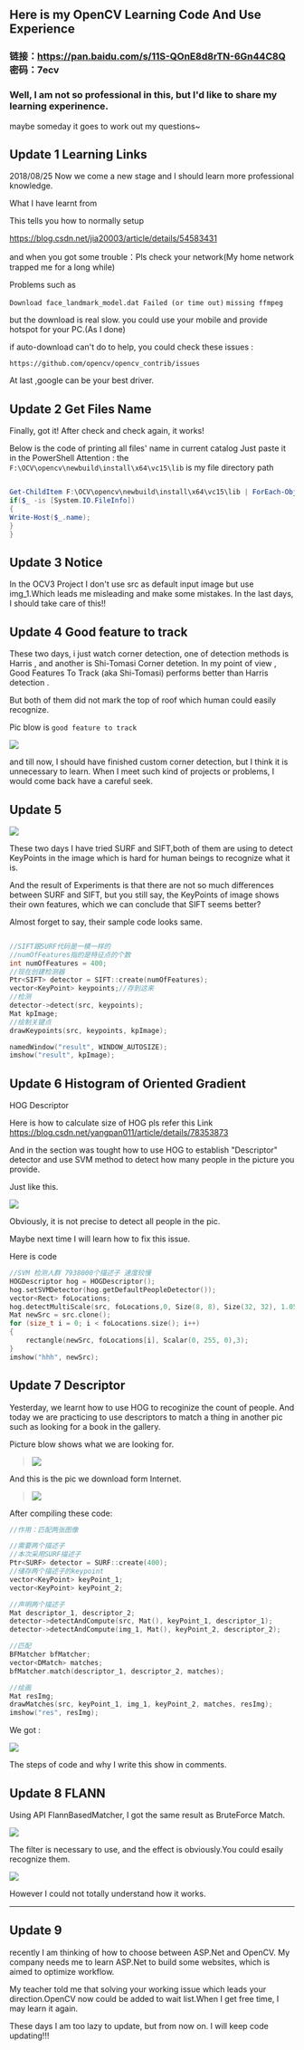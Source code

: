 ## Here is my OpenCV Learning Code And Use Experience

### 链接：https://pan.baidu.com/s/11S-QOnE8d8rTN-6Gn44C8Q 密码：7ecv

###  Well, I am not so professional in this, but I'd like to share my learning experinence.

maybe someday it goes to work out my questions~

## Update 1 Learning Links

2018/08/25 Now we come a new stage and I should learn more professional knowledge.

What I have learnt from

This tells you how to normally setup 

https://blog.csdn.net/jia20003/article/details/54583431

and when you got some trouble：Pls check your network(My home network trapped me for a long while)

Problems such as

` Download face_landmark_model.dat Failed (or time out) `
` missing ffmpeg `

but the download is real slow.
you could use your mobile and provide hotspot for your PC.(As I done)

if auto-download can't do to help, you could check these issues :

` https://github.com/opencv/opencv_contrib/issues `

At last ,google can be your best driver.

## Update 2 Get Files Name

 Finally, got it! After check and check again, it works! 

Below is the code of printing all files' name in current catalog
Just paste it in the PowerShell
Attention : the ` F:\OCV\opencv\newbuild\install\x64\vc15\lib ` is my file directory path

 ``` PowerShell
 
Get-ChildItem F:\OCV\opencv\newbuild\install\x64\vc15\lib | ForEach-Object -Process{
if($_ -is [System.IO.FileInfo])
{
Write-Host($_.name);
}
}

 ```


 ##  Update 3 Notice
 
 In the OCV3 Project I don't use src as default input image but use img_1.Which leads me misleading and make some mistakes. In the last days, I should take care of this!!
 

 ## Update 4 Good feature to track

 These two days, i just watch corner detection, one of detection methods is Harris , and another is Shi-Tomasi Corner detetion. In my point of view , Good Features To Track (aka Shi-Tomasi) performs better than Harris detection .

But both of them did not mark the top of roof which human could easily recognize.

Pic blow is ` good feature to track ` 

![](picsSource/goodF2Track.png)


and till now, I should have finished custom corner detection, but I think it is unnecessary to learn. When I meet such kind of projects or problems, I would come back have a careful seek.


## Update 5

![](picsSource/SIFT.png)

These two days I have tried SURF and SIFT,both of them are using to detect KeyPoints in the image which is hard for human beings to recognize what it is.

And the result of Experiments is that there are not so much differences between SURF and SIFT, but you still say, the KeyPoints of image shows their own features, which we can conclude that SIFT seems better?

Almost forget to say, their sample code looks same.

```C

//SIFT跟SURF代码是一模一样的
//numOfFeatures指的是特征点的个数
int numOfFeatures = 400;
//现在创建检测器
Ptr<SIFT> detector = SIFT::create(numOfFeatures);
vector<KeyPoint> keypoints;//存到这来
//检测 
detector->detect(src, keypoints);
Mat kpImage;
//绘制关键点
drawKeypoints(src, keypoints, kpImage);

namedWindow("result", WINDOW_AUTOSIZE);
imshow("result", kpImage);

```


## Update 6 Histogram of Oriented Gradient

HOG Descriptor 

Here is how to  calculate size of HOG pls refer this Link
https://blog.csdn.net/yangpan011/article/details/78353873

And in the section was tought how to use HOG to establish "Descriptor" detector and use SVM method to detect how many people in the picture you provide.

Just like this.

![](picsSource/PeopleDetect.png)


Obviously, it is not precise to detect all people in the pic.

Maybe next time I will learn how to fix this issue.

Here is code
``` C++
//SVM 检测人群 7938000个描述子 速度较慢
HOGDescriptor hog = HOGDescriptor();
hog.setSVMDetector(hog.getDefaultPeopleDetector());
vector<Rect> foLocations;
hog.detectMultiScale(src, foLocations,0, Size(8, 8), Size(32, 32), 1.05);
Mat newSrc = src.clone();
for (size_t i = 0; i < foLocations.size(); i++)
{
    rectangle(newSrc, foLocations[i], Scalar(0, 255, 0),3);
}
imshow("hhh", newSrc);
```

## Update 7 Descriptor

Yesterday, we learnt how to use HOG to recoginize the count of people. And today we are practicing to use descriptors to match a thing in another pic such as looking for a book in the gallery.

Picture blow shows what we are looking for.

> ![](picsSource/peoPart.png)

And this is the pic we download form Internet.

> ![](picsSource/peo.jpg)

After compiling these code:

```C++
//作用：匹配两张图像

//需要两个描述子
//本次采用SURF描述子
Ptr<SURF> detector = SURF::create(400);
//储存两个描述子的keypoint
vector<KeyPoint> keyPoint_1;
vector<KeyPoint> keyPoint_2;

//声明两个描述子
Mat descriptor_1, descriptor_2;
detector->detectAndCompute(src, Mat(), keyPoint_1, descriptor_1);
detector->detectAndCompute(img_1, Mat(), keyPoint_2, descriptor_2);

//匹配
BFMatcher bfMatcher;
vector<DMatch> matches;
bfMatcher.match(descriptor_1, descriptor_2, matches);

//绘画
Mat resImg;
drawMatches(src, keyPoint_1, img_1, keyPoint_2, matches, resImg);
imshow("res", resImg);
```

We got :

![](picsSource/bfMatcher.png)

The steps of code and why I write this show in comments.

## Update 8 FLANN

Using API FlannBasedMatcher, I got the same result as BruteForce Match.

![](picsSource/noFilter.png)

The filter is necessary to use, and the effect is obviously.You could esaily recognize them.

![](picsSource/FLANN.png)

However I could not totally understand how it works.

--- 


## Update 9 





recently I am thinking of how to choose between ASP.Net and OpenCV. My company needs me to learn ASP.Net to build some websites, which is aimed to optimize workflow.

My teacher told me that solving your working issue which leads your direction.OpenCV now could be added to wait list.When I get free time, I may learn it again.

These days I am too lazy to update, but from now on. I will keep code updating!!!



